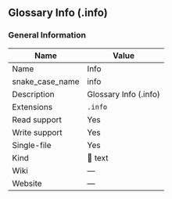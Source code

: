 
## Glossary Info (.info) ##

### General Information ###
Name | Value
---- | -------
Name | Info
snake_case_name | info
Description | Glossary Info (.info)
Extensions | `.info`
Read support | Yes
Write support | Yes
Single-file | Yes
Kind | 📝 text
Wiki | ―
Website | ―







